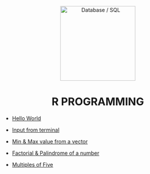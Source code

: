 <p align="center">
<img src="https://img.icons8.com/fluency/240/null/r-project.png" title = "Database / SQL" height='200'></p>


<h1 align="center"> R PROGRAMMING </h1>

<!-- --------------------------------------------------- -->


* [Hello World](https://github.com/004Ajay/R/blob/main/HelloWorld.r)

* [Input from terminal](https://github.com/004Ajay/R/blob/main/Lab%20Experiments/CmdInp.R)

* [Min & Max value from a vector](https://github.com/004Ajay/R/blob/main/Lab%20Experiments/VecMinMax.R)

* [Factorial & Palindrome of a number](https://github.com/004Ajay/R/blob/main/Lab%20Experiments/fact.R)

* [Multiples of Five](https://github.com/004Ajay/R/blob/main/Lab%20Experiments/MultiplesOfFive.R)

<!-- ---------------------------------------------------

---

## LAB Experiments

* [Exp 1 → Database Schema & ER Diagram](https://github.com/004Ajay/SQL/blob/main/EXP1_DB_Schema_ER_Diag.md)

* [Exp 2 → Familiarization of DDL Commands](https://github.com/004Ajay/SQL/blob/main/EXP2_DDL_Commands.sql)

* [Exp 3 → Familiarization of DML Commands](https://github.com/004Ajay/SQL/blob/main/EXP3_DML_Commands.sql)

* [Exp 4 → DML & DDL Commands](https://github.com/004Ajay/SQL/blob/main/EXP4_DMLDDLCmds.sql)

* [Exp 5 → PL/SQL(Rough & Fair)](https://github.com/004Ajay/SQL/blob/main/EXP5_PL_SQL.sql)

* [Exp 6 → Function, Procedure, Trigger (PL/SQL)](https://github.com/004Ajay/SQL/blob/main/EXP7_Procedure_Trigger.sql)

* [Exp 7 → Cursor (PL/SQL)](https://github.com/004Ajay/SQL/blob/main/EXP6_Cursor.sql)

* [Exp 8 → Views](https://github.com/004Ajay/SQL/blob/main/views.sql)

* [Exp 9 → Exceptions (PL/SQL)](https://github.com/004Ajay/SQL/blob/main/exceptions.sql)

* [Exp 10 → RDBMS Built-in Functions](https://github.com/004Ajay/SQL/blob/main/rdbmsbuiltinfuncs.md)



---

## Programs

* [Create Database](https://github.com/004Ajay/SQL/blob/main/CreateDB.sql)

* [Create Table](https://github.com/004Ajay/SQL/blob/main/CreateTable.sql)

* [Describe Table](https://github.com/004Ajay/SQL/blob/main/DescribeTable.sql)

* [Insert Values](https://github.com/004Ajay/SQL/blob/main/InsertValues.sql)

* [Select Values](https://github.com/004Ajay/SQL/blob/main/SelectValues.sql)

* [Updating Values](https://github.com/004Ajay/SQL/blob/main/UpdatingValues.sql)

* [Adding Column](https://github.com/004Ajay/SQL/blob/main/AddingColumn.sql)

* [Count Distinct Values](https://github.com/004Ajay/SQL/blob/main/CountDistinct.sql)

* [Finding Max Value](https://github.com/004Ajay/SQL/blob/main/MaxValue.sql)

* [Ordering Descending or Ascending](https://github.com/004Ajay/SQL/blob/main/OrderByDescAsc.sql)

* [PL/SQL Experiments](https://github.com/004Ajay/SQL/blob/main/EXP5_PL_SQL.sql)

---

## SQL Plus Installation (with exe file & image)

* [SQL PLUS](https://github.com/004Ajay/SQL/tree/main/SQL%20PLUS#Quick-Navigation)

-->